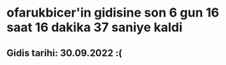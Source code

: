 # ofarukbicer'in gidisine son 6 gun 16 saat 16 dakika 37 saniye kaldi

## Gidis tarihi: 30.09.2022 :(